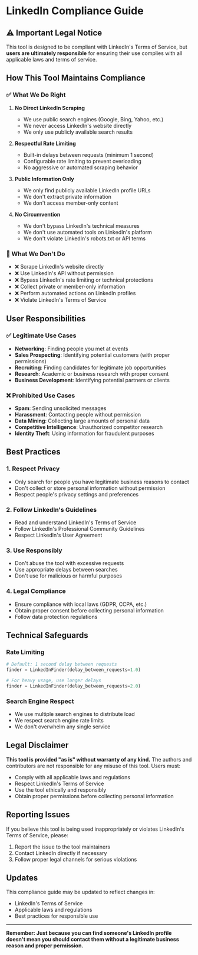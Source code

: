 # LinkedIn Compliance Guide

## ⚠️ Important Legal Notice

This tool is designed to be compliant with LinkedIn's Terms of Service, but **users are ultimately responsible** for ensuring their use complies with all applicable laws and terms of service.

## How This Tool Maintains Compliance

### ✅ What We Do Right

1. **No Direct LinkedIn Scraping**
   - We use public search engines (Google, Bing, Yahoo, etc.)
   - We never access LinkedIn's website directly
   - We only use publicly available search results

2. **Respectful Rate Limiting**
   - Built-in delays between requests (minimum 1 second)
   - Configurable rate limiting to prevent overloading
   - No aggressive or automated scraping behavior

3. **Public Information Only**
   - We only find publicly available LinkedIn profile URLs
   - We don't extract private information
   - We don't access member-only content

4. **No Circumvention**
   - We don't bypass LinkedIn's technical measures
   - We don't use automated tools on LinkedIn's platform
   - We don't violate LinkedIn's robots.txt or API terms

### 🚫 What We Don't Do

- ❌ Scrape LinkedIn's website directly
- ❌ Use LinkedIn's API without permission
- ❌ Bypass LinkedIn's rate limiting or technical protections
- ❌ Collect private or member-only information
- ❌ Perform automated actions on LinkedIn profiles
- ❌ Violate LinkedIn's Terms of Service

## User Responsibilities

### ✅ Legitimate Use Cases

- **Networking**: Finding people you met at events
- **Sales Prospecting**: Identifying potential customers (with proper permissions)
- **Recruiting**: Finding candidates for legitimate job opportunities
- **Research**: Academic or business research with proper consent
- **Business Development**: Identifying potential partners or clients

### ❌ Prohibited Use Cases

- **Spam**: Sending unsolicited messages
- **Harassment**: Contacting people without permission
- **Data Mining**: Collecting large amounts of personal data
- **Competitive Intelligence**: Unauthorized competitor research
- **Identity Theft**: Using information for fraudulent purposes

## Best Practices

### 1. Respect Privacy
- Only search for people you have legitimate business reasons to contact
- Don't collect or store personal information without permission
- Respect people's privacy settings and preferences

### 2. Follow LinkedIn's Guidelines
- Read and understand LinkedIn's Terms of Service
- Follow LinkedIn's Professional Community Guidelines
- Respect LinkedIn's User Agreement

### 3. Use Responsibly
- Don't abuse the tool with excessive requests
- Use appropriate delays between searches
- Don't use for malicious or harmful purposes

### 4. Legal Compliance
- Ensure compliance with local laws (GDPR, CCPA, etc.)
- Obtain proper consent before collecting personal information
- Follow data protection regulations

## Technical Safeguards

### Rate Limiting
```python
# Default: 1 second delay between requests
finder = LinkedInFinder(delay_between_requests=1.0)

# For heavy usage, use longer delays
finder = LinkedInFinder(delay_between_requests=2.0)
```

### Search Engine Respect
- We use multiple search engines to distribute load
- We respect search engine rate limits
- We don't overwhelm any single service

## Legal Disclaimer

**This tool is provided "as is" without warranty of any kind.** The authors and contributors are not responsible for any misuse of this tool. Users must:

- Comply with all applicable laws and regulations
- Respect LinkedIn's Terms of Service
- Use the tool ethically and responsibly
- Obtain proper permissions before collecting personal information

## Reporting Issues

If you believe this tool is being used inappropriately or violates LinkedIn's Terms of Service, please:

1. Report the issue to the tool maintainers
2. Contact LinkedIn directly if necessary
3. Follow proper legal channels for serious violations

## Updates

This compliance guide may be updated to reflect changes in:
- LinkedIn's Terms of Service
- Applicable laws and regulations
- Best practices for responsible use

---

**Remember: Just because you can find someone's LinkedIn profile doesn't mean you should contact them without a legitimate business reason and proper permission.**

